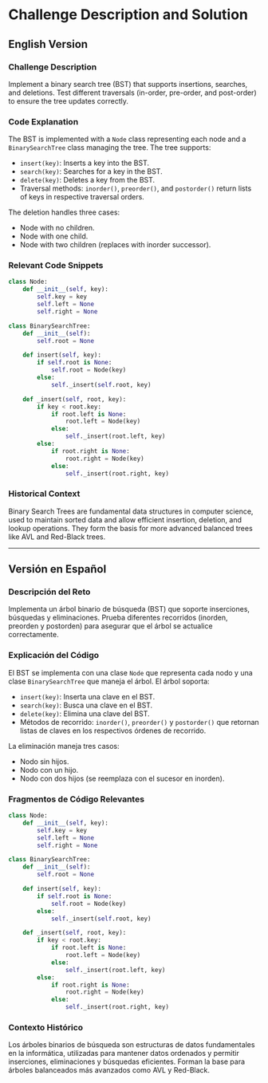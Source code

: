 # Challenge Description and Solution

## English Version

### Challenge Description
Implement a binary search tree (BST) that supports insertions, searches, and deletions. Test different traversals (in-order, pre-order, and post-order) to ensure the tree updates correctly.

### Code Explanation
The BST is implemented with a `Node` class representing each node and a `BinarySearchTree` class managing the tree. The tree supports:
- `insert(key)`: Inserts a key into the BST.
- `search(key)`: Searches for a key in the BST.
- `delete(key)`: Deletes a key from the BST.
- Traversal methods: `inorder()`, `preorder()`, and `postorder()` return lists of keys in respective traversal orders.

The deletion handles three cases:
- Node with no children.
- Node with one child.
- Node with two children (replaces with inorder successor).

### Relevant Code Snippets

```python
class Node:
    def __init__(self, key):
        self.key = key
        self.left = None
        self.right = None

class BinarySearchTree:
    def __init__(self):
        self.root = None

    def insert(self, key):
        if self.root is None:
            self.root = Node(key)
        else:
            self._insert(self.root, key)

    def _insert(self, root, key):
        if key < root.key:
            if root.left is None:
                root.left = Node(key)
            else:
                self._insert(root.left, key)
        else:
            if root.right is None:
                root.right = Node(key)
            else:
                self._insert(root.right, key)
```

### Historical Context
Binary Search Trees are fundamental data structures in computer science, used to maintain sorted data and allow efficient insertion, deletion, and lookup operations. They form the basis for more advanced balanced trees like AVL and Red-Black trees.

---

## Versión en Español

### Descripción del Reto
Implementa un árbol binario de búsqueda (BST) que soporte inserciones, búsquedas y eliminaciones. Prueba diferentes recorridos (inorden, preorden y postorden) para asegurar que el árbol se actualice correctamente.

### Explicación del Código
El BST se implementa con una clase `Node` que representa cada nodo y una clase `BinarySearchTree` que maneja el árbol. El árbol soporta:
- `insert(key)`: Inserta una clave en el BST.
- `search(key)`: Busca una clave en el BST.
- `delete(key)`: Elimina una clave del BST.
- Métodos de recorrido: `inorder()`, `preorder()` y `postorder()` que retornan listas de claves en los respectivos órdenes de recorrido.

La eliminación maneja tres casos:
- Nodo sin hijos.
- Nodo con un hijo.
- Nodo con dos hijos (se reemplaza con el sucesor en inorden).

### Fragmentos de Código Relevantes

```python
class Node:
    def __init__(self, key):
        self.key = key
        self.left = None
        self.right = None

class BinarySearchTree:
    def __init__(self):
        self.root = None

    def insert(self, key):
        if self.root is None:
            self.root = Node(key)
        else:
            self._insert(self.root, key)

    def _insert(self, root, key):
        if key < root.key:
            if root.left is None:
                root.left = Node(key)
            else:
                self._insert(root.left, key)
        else:
            if root.right is None:
                root.right = Node(key)
            else:
                self._insert(root.right, key)
```

### Contexto Histórico
Los árboles binarios de búsqueda son estructuras de datos fundamentales en la informática, utilizadas para mantener datos ordenados y permitir inserciones, eliminaciones y búsquedas eficientes. Forman la base para árboles balanceados más avanzados como AVL y Red-Black.
